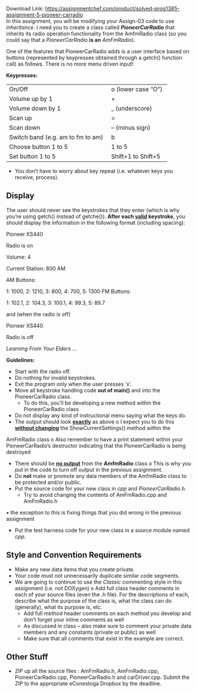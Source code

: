 Download Link: https://assignmentchef.com/product/solved-prog1385-assignment-5-pioneer-carradio
<br>
In this assignment, you will be modifying your Assign-03 code to use <em>inheritance</em>.  I need you to create a class called <strong><em>PioneerCarRadio</em></strong> that inherits its radio operation functionality from the AmfmRadio class (so you could say that a <em>PioneerCarRadio</em> <strong>is an</strong> <em>AmFmRadio</em>).

One of the features that PioneerCarRadio adds is a user interface based on buttons (represented by keypresses obtained through a getch() function call) as follows.  There is no more menu driven input!

<strong>Keypresses: </strong>

<table width="0">

 <tbody>

  <tr>

   <td width="261">On/Off</td>

   <td width="144">o (lower case “O”)</td>

  </tr>

  <tr>

   <td width="261">Volume up by 1</td>

   <td width="144">+</td>

  </tr>

  <tr>

   <td width="261">Volume down by 1</td>

   <td width="144">_ (underscore)</td>

  </tr>

  <tr>

   <td width="261">Scan up</td>

   <td width="144">=</td>

  </tr>

  <tr>

   <td width="261">Scan down</td>

   <td width="144">– (minus sign)</td>

  </tr>

  <tr>

   <td width="261">Switch band (e.g. am to fm to am)</td>

   <td width="144">b</td>

  </tr>

  <tr>

   <td width="261">Choose button 1 to 5</td>

   <td width="144">1 to 5</td>

  </tr>

  <tr>

   <td width="261">Set button 1 to 5</td>

   <td width="144">Shift+1 to Shift+5</td>

  </tr>

 </tbody>

</table>

<ul>

 <li>You don’t have to worry about key repeat (i.e. whatever keys you receive, process).</li>

</ul>

<h2>Display</h2>

The user should never see the keystrokes that they enter (which is why you’re using getch() instead of getche()). <strong>After each <u>valid</u> keystroke</strong>, you should display the information in the following format (including spacing):

Pioneer XS440

Radio is on

Volume: 4

Current Station:  800 AM

AM Buttons:

1:  1000, 2:  1210, 3:   800, 4:   700, 5: 1300 FM Buttons:

1: 102.1, 2: 104.3, 3: 100.1, 4:  99.3, 5: 89.7

and (when the radio is off)

Pioneer XS440

Radio is off




<em>Learning From Your Elders … </em>




<strong>Guidelines: </strong>

<ul>

 <li>Start with the radio off.</li>

 <li>Do nothing for invalid keystrokes.</li>

 <li>Exit the program only when the user presses ‘x’.</li>

 <li>Move all keystroke handling code <strong>out of </strong><strong>main()</strong> and into the PioneerCarRadio class.

  <ul>

   <li>To do this, you’ll be developing a new method within the PioneerCarRadio class</li>

  </ul></li>

 <li>Do not display any kind of instructional menu saying what the keys do.</li>

 <li>The output should look <strong><u>exactly</u></strong> as above o I expect you to do this <strong><u>without changing</u></strong> the ShowCurrentSettings() method within the</li>

</ul>

AmFmRadio class o Also remember to have a print statement within your PioneerCarRadio’s destructor indicating that the PioneerCarRadio is being destroyed

<ul>

 <li>There should be <strong><u>no output</u></strong> from the <strong>AmfmRadio</strong> class o This is why you put in the code to turn off output in the previous assignment.</li>

 <li>Do <strong>not</strong> make or promote any data members of the AmfmRadio class to be protected and/or public.</li>

 <li>Put the source code for your new class in <em>cpp</em> and <em>PioneerCarRadio.h</em>.

  <ul>

   <li>Try to avoid changing the contents of AmFmRadio.cpp and AmFmRadio.h</li>

  </ul></li>

</ul>

&#x25aa;   the exception to this is fixing things that you did wrong in the previous assignment

<ul>

 <li>Put the test harness code for your new class in a source module named <em>cpp</em>.</li>

</ul>

<h2>Style and Convention Requirements</h2>

<ul>

 <li>Make any new data items that you create private.</li>

 <li>Your code must not unnecessarily duplicate similar code segments.</li>

 <li>We are going to continue to use the <em>Classic</em> commenting style in this assignment (i.e. not DOXygen) o Add full class header comments in each of your source files (even the .h file). For the descriptions of each, describe what the purpose of the class is, what the class can do (generally), what its purpose is, etc.

  <ul>

   <li>Add full method header comments on each method you develop and don’t forget your inline comments as well</li>

   <li>As discussed in class – also make sure to comment your private data members and any constants (private or public) as well</li>

   <li>Make sure that all comments that exist in the example are correct.</li>

  </ul></li>

</ul>

<h2>Other Stuff</h2>

<ul>

 <li>ZIP up all the source files : AmFmRadio.h, AmFmRadio.cpp, PioneerCarRadio.cpp, PioneerCarRadio.h and carDriver.cpp. Submit the ZIP to the appropriate eConestoga Dropbox by the deadline.</li>

</ul>


